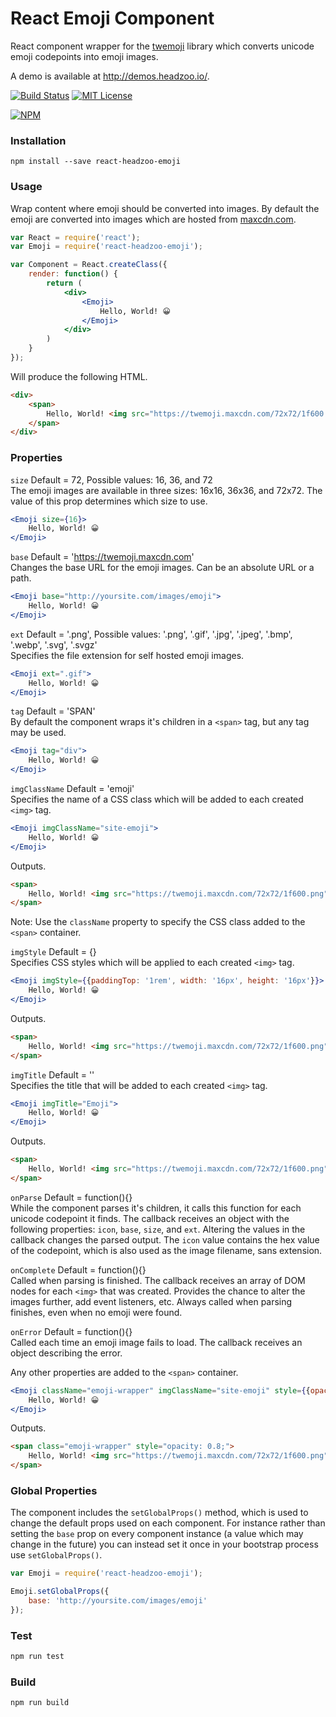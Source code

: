 React Emoji Component
=====================
React component wrapper for the [twemoji](https://github.com/twitter/twemoji) library
which converts unicode emoji codepoints into emoji images.

A demo is available at http://demos.headzoo.io/.

[![Build Status](https://img.shields.io/travis/headzoo/react-headzoo-emoji/master.svg?style=flat-square)](https://travis-ci.org/headzoo/react-headzoo-emoji)
[![MIT License](https://img.shields.io/badge/license-MIT-blue.svg?style=flat-square)](https://raw.githubusercontent.com/headzoo/surf/master/LICENSE.md)

[![NPM](https://nodei.co/npm/react-headzoo-emoji.png)](https://nodei.co/npm/react-headzoo-emoji/)

### Installation

`npm install --save react-headzoo-emoji`


### Usage

Wrap content where emoji should be converted into images. By default
the emoji are converted into images which are hosted from
[maxcdn.com](https://www.maxcdn.com/).

```jsx
var React = require('react');
var Emoji = require('react-headzoo-emoji');

var Component = React.createClass({
    render: function() {
        return (
            <div>
                <Emoji>
                    Hello, World! 😀
                </Emoji>
            </div>
        )
    }
});
```

Will produce the following HTML.

```html
<div>
    <span>
        Hello, World! <img src="https://twemoji.maxcdn.com/72x72/1f600.png" class="emoji" alt="😀" />
    </span>
</div>
```


### Properties

`size`         Default = 72, Possible values: 16, 36, and 72  
The emoji images are available in three sizes: 16x16, 36x36, and 72x72. The
value of this prop determines which size to use.

```jsx
<Emoji size={16}>
    Hello, World! 😀
</Emoji>
```


`base`         Default = 'https://twemoji.maxcdn.com'  
Changes the base URL for the emoji images. Can be an absolute URL or a
path.

```jsx
<Emoji base="http://yoursite.com/images/emoji">
    Hello, World! 😀
</Emoji>
```


`ext`          Default = '.png', Possible values: '.png', '.gif', '.jpg', '.jpeg', '.bmp', '.webp', '.svg', '.svgz'  
Specifies the file extension for self hosted emoji images.

```jsx
<Emoji ext=".gif">
    Hello, World! 😀
</Emoji>
```


`tag`          Default = 'SPAN'  
By default the component wraps it's children in a `<span>` tag, but any
tag may be used.

```jsx
<Emoji tag="div">
    Hello, World! 😀
</Emoji>
```


`imgClassName` Default = 'emoji'  
Specifies the name of a CSS class which will be added to each created `<img>`
tag.

```jsx
<Emoji imgClassName="site-emoji">
    Hello, World! 😀
</Emoji>
```

Outputs.

```html
<span>
    Hello, World! <img src="https://twemoji.maxcdn.com/72x72/1f600.png" class="site-emoji" alt="😀" />
</span>
```

Note: Use the `className` property to specify the CSS class added to the `<span>`
container.


`imgStyle`     Default = {}  
Specifies CSS styles which will be applied to each created `<img>` tag.

```jsx
<Emoji imgStyle={{paddingTop: '1rem', width: '16px', height: '16px'}}>
    Hello, World! 😀
</Emoji>
```

Outputs.

```html
<span>
    Hello, World! <img src="https://twemoji.maxcdn.com/72x72/1f600.png" style="padding-top:1rem;width:16px;height:16px;" class="emoji" alt="😀" />
</span>
```


`imgTitle`     Default = ''  
Specifies the title that will be added to each created `<img>` tag.

```jsx
<Emoji imgTitle="Emoji">
    Hello, World! 😀
</Emoji>
```

Outputs.

```html
<span>
    Hello, World! <img src="https://twemoji.maxcdn.com/72x72/1f600.png" title="Emoji" class="emoji" alt="😀" />
</span>
```


`onParse`      Default = function(){}  
While the component parses it's children, it calls this function for each
unicode codepoint it finds. The callback receives an object with the following
properties: `icon`, `base`, `size`, and `ext`. Altering the values in the
callback changes the parsed output. The `icon` value contains the hex value
of the codepoint, which is also used as the image filename, sans extension.


`onComplete`   Default = function(){}  
Called when parsing is finished. The callback receives an array of DOM
nodes for each `<img>` that was created. Provides the chance to alter
the images further, add event listeners, etc. Always called when parsing
finishes, even when no emoji were found.


`onError`      Default = function(){}  
Called each time an emoji image fails to load. The callback receives
an object describing the error.

Any other properties are added to the `<span>` container.

```jsx
<Emoji className="emoji-wrapper" imgClassName="site-emoji" style={{opacity: 0.8}} imgStyle={{width: '16px', height: '16px'}}>
    Hello, World! 😀
</Emoji>
```

Outputs.

```html
<span class="emoji-wrapper" style="opacity: 0.8;">
    Hello, World! <img src="https://twemoji.maxcdn.com/72x72/1f600.png" style="width:16px;height:16px;" class="site-emoji" alt="😀" />
</span>
```


### Global Properties

The component includes the `setGlobalProps()` method, which is used to change
the default props used on each component. For instance rather than setting the
`base` prop on every component instance (a value which may change in the
future) you can instead set it once in your bootstrap process use `setGlobalProps()`.

```jsx
var Emoji = require('react-headzoo-emoji');

Emoji.setGlobalProps({
    base: 'http://yoursite.com/images/emoji'
});
```

### Test

```sh
npm run test
```

### Build

```sh
npm run build
```